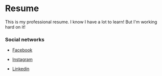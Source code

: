 # Resume

This is my professional resume. I know I have a lot to learn! But I'm working hard on it!

### Social networks

* [Facebook](https://web.facebook.com/Mauricio.Storin)

* [Instagram](https://www.instagram.com/mauricio_ps/?hl=pt-br)

* [Linkedin](https://www.linkedin.com/in/maur%C3%ADcio-pereira-881260105/)